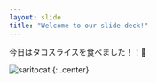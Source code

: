 ```yaml
---
layout: slide
title: "Welcome to our slide deck!"
---
```


今日はタコスライスを食べました！！🌮

![saritocat](https://octodex.github.com/images/saritocat.png)
{: .center}
